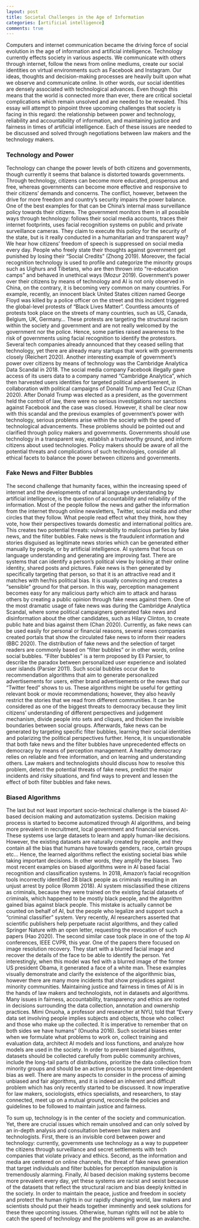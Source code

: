 ```yaml
---
layout: post
title: Societal Challenges in the Age of Information
categories: [artificial intelligence]
comments: true
---
```


Computers and internet communication became the driving force of social evolution in the age of information and artificial intelligence. Technology currently effects society in various aspects. We communicate with others through internet, follow the news from online mediums, create our social identities on virtual environments such as Facebook and Instagram. Our ideas, thoughts and decision-making processes are heavily built upon what we observe and communicate online. In other words, our social identities are densely associated with technological advances. Even though this means that the world is connected more than ever, there are critical societal complications which remain unsolved and are needed to be revealed. This essay will attempt to pinpoint three upcoming challenges that society is facing in this regard: the relationship between power and technology, reliability and accountability of information, and maintaining justice and fairness in times of artificial intelligence. Each of these issues are needed to be discussed and solved through negotiations between law makers and the technology makers. 

### Technology and Power
Technology can change the power levels of both citizens and governments, though currently it seems that balance is distorted towards governments. Through technology, citizens can become more educated, prosperous and free, whereas governments can become more effective and responsive to their citizens’ demands and concerns. The conflict, however, between the drive for more freedom and country’s security impairs the power balance. One of the best examples for that can be China’s internal mass surveillance policy towards their citizens. The government monitors them in all possible ways through technology:  follows their social media accounts, traces their internet footprints, uses facial recognition systems on public and private surveillance cameras. They claim to execute this policy for the security of the state, but is it really conducted in a humanitarian and transparent way? We hear how citizens’ freedom of speech is suppressed on social media every day. People who freely state their thoughts against government get punished by losing their “Social Credits” (Zhong 2019). Moreover, the facial recognition technology is used to profile and categorize the minority groups such as Uighurs and Tibetans, who are then thrown into “re-education camps” and behaved in unethical ways (Mozur 2019). 
Government’s power over their citizens by means of technology and AI is not only observed in China, on the contrary, it is becoming very common on many countries. For example, recently, an innocent black United States citizen named George Floyd was killed by a police officer on the street and this incident triggered the global-level protests of “Black Lives Matter”.  Countless amounts of protests took place on the streets of many countries, such as US, Canada, Belgium, UK, Germany… These protests are targeting the structural racism within the society and government and are not really welcomed by the government nor the police. Hence, some parties raised awareness to the risk of governments using facial recognition to identify the protestors. Several tech companies already announced that they ceased selling that technology, yet there are already many startups that work with governments closely (Reichert 2020). 
Another interesting example of government’s power over citizens by means of technology was the Cambridge Analytica Data Scandal in 2018. The social media company Facebook illegally gave access of its users data to a company named “Cambridge Analytica”, which then harvested users identities for targeted political advertisement, in collaboration with political campaigns of Donald Trump and Ted Cruz (Chan 2020). After Donald Trump was elected as a president, as the government held the control of law, there were no serious investigations nor sanctions against Facebook and the case was closed. However, it shall be clear now with this scandal and the previous examples of government’s power with technology, serious problems arise within the society with the speed of technological advancements. These problems should be pointed out and clarified through policy makers and governments. Governments should use technology in a transparent way, establish a trustworthy ground, and inform citizens about used technologies. Policy makers should be aware of all the potential threats and complications of such technologies, consider all ethical facets to balance the power between citizens and governments.

### Fake News and Filter Bubbles
The second challenge that humanity faces, within the increasing speed of internet and the developments of natural language understanding by artificial intelligence, is the question of accountability and reliability of the information. Most of the people follow the news and gather the information from the internet through online newsletters, Twitter, social media and other circles that they follow. What people read effect what they think, how they vote, how their perspectives towards domestic and international politics are. This creates two potential threats: vulnerability to malicious parties by fake news, and the filter bubbles. 
Fake news is the fraudulent information and stories disguised as legitimate news stories which can be generated either manually by people, or by artificial intelligence. AI systems that focus on language understanding and generating are improving fast. There are systems that can identify a person’s political view by looking at their online identity, shared posts and pictures. Fake news is then generated by specifically targeting that person, so that it is an attractive read and it matches with her/his political bias. It is usually convincing and creates a “sensible” ground for that person. In this way, perception management becomes easy for any malicious party which aim to attack and harass others by creating a public opinion through fake news against them. One of the most dramatic usage of fake news was during the Cambridge Analytica Scandal, where some political campaigners generated fake news and disinformation about the other candidates, such as Hilary Clinton, to create public hate and bias against them (Chan 2020). Currently, as fake news can be used easily for personal or financial reasons, several news companies created portals that show the circulated fake news to inform their readers (BBC 2020). 
The distribution of fake news and the selection of target readers are commonly based on “filter bubbles” or in other words, online social bubbles. “Filter bubbles” is a term proposed by Eli Parsier, to describe the paradox between personalized user experience and isolated user islands (Parsier 2011). Such social bubbles occur due to recommendation algorithms that aim to generate personalized advertisements for users, either brand advertisements or the news that our “Twitter feed” shows to us. These algorithms might be useful for getting relevant book or movie recommendations; however, they also heavily restrict the stories that we read from different communities. It can be considered as one of the biggest threats to democracy because they limit citizens’ understanding of different perspectives and judgement mechanism, divide people into sets and cliques, and thicken the invisible boundaries between social groups. Afterwards, fake news can be generated by targeting specific filter bubbles, learning their social identities and polarizing the political perspectives further. Hence, it is unquestionable that both fake news and the filter bubbles have unprecedented effects on democracy by means of perception management. A healthy democracy relies on reliable and free information, and on learning and understanding others. Law makers and technologists should discuss how to resolve this problem, detect the potential threats of fake news, predict the major incidents and risky situations, and find ways to prevent and lessen the effect of both filter bubbles and fake news. 

### Biased Algorithms
The last but not least important socio-technical challenge is the biased AI-based decision making and automatization systems. Decision making process is started to become automatized through AI algorithms, and being more prevalent in recruitment, local government and financial services. These systems use large datasets to learn and apply human-like decisions. However, the existing datasets are naturally created by people, and they contain all the bias that humans have towards genders, race, certain groups etc…  Hence, the learned algorithms reflect the existing societal bias while taking important decisions. In other words, they amplify the biases. 
Two most recent examples on biased algorithms were in AI based facial recognition and classification systems. In 2018, Amazon’s facial recognition tools incorrectly identified 28 black people as criminals resulting in an unjust arrest by police (Romm 2018). AI system misclassified these citizens as criminals, because they were trained on the existing facial datasets of criminals, which happened to be mostly black people, and the algorithm gained bias against black people. This mistake is actually cannot be counted on behalf of AI, but the people who legalize and support such a “criminal classifier” system. Very recently, AI researchers asserted that scientific publishers help perpetuate racist algorithms, and they called Springer Nature with an open letter, requesting the revocation of such papers (Hao 2020). The second similar case took place in one of the top AI conferences, IEEE CVPR, this year. One of the papers there focused on image resolution recovery. They start with a blurred facial image and recover the details of the face to be able to identify the person. Yet interestingly, when this model was fed with a blurred image of the former US president Obama, it generated a face of a white man. These examples visually demonstrate and clarify the existence of the algorithmic bias, however there are many more incidents that show prejudices against minority communities.
Maintaining justice and fairness in times of AI is in the hands of law makers and technologists, not in datasets and algorithms. Many issues in fairness, accountability, transparency and ethics are rooted in decisions surrounding the data collection, annotation and ownership practices. Mimi Onuoha, a professor and researcher at NYU, told that “Every data set involving people implies subjects and objects, those who collect and those who make up the collected. It is imperative to remember that on both sides we have humans”  (Onuoha 2016). Such societal biases enter when we formulate what problems to work on, collect training and evaluation data, architect AI models and loss functions, and analyze how models are used in the society. In order to prevent biased algorithms, datasets should be collected carefully from public community archives, include the long-tail parts of distributions, prioritize the data collection from minority groups and should be an active process to prevent time-dependent bias as well. There are many aspects to consider in the process of aiming unbiased and fair algorithms, and it is indeed an inherent and difficult problem which has only recently started to be discussed. It now imperative for law makers, sociologists, ethics specialists, and researchers, to stay connected, meet up on a mutual ground, reconcile the policies and guidelines to be followed to maintain justice and fairness.  


To sum up, technology is in the center of the society and communication. Yet, there are crucial issues which remain unsolved and can only solved by an in-depth analysis and consultation between law makers and technologists. First, there is an invisible cord between power and technology: currently, governments use technology as a way to puppeteer the citizens through surveillance and secret settlements with tech companies that violate privacy and ethics. Second, as the information and media are centered on online channels, the threat of fake news generation that target individuals and filter bubbles for perception manipulation is tremendously alarming.  Finally, AI based decision making systems become more prevalent every day, yet these systems are racist and sexist because of the datasets that reflect the structural racism and bias deeply knitted in the society. In order to maintain the peace, justice and freedom in society and protect the human rights in our rapidly changing world, law makers and scientists should put their heads together imminently and seek solutions for these three upcoming issues. Otherwise, human rights will not be able to catch the speed of technology and the problems will grow as an avalanche.
